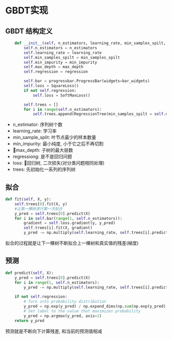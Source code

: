 # GBDT实现
## GBDT 结构定义
```python
    def __init__(self, n_estimators, learning_rate, min_samples_spilt, min_impurity, max_depth, regression):
        self.n_estimators = n_estimators
        self.learning_rate = learning_rate
        self.min_samples_spilt = min_samples_spilt
        self.min_impurity = min_impurity
        self.max_depth = max_depth
        self.regression = regression

        self.bar = progressbar.ProgressBar(widgets=bar_widgets)
        self.loss = SquareLoss()
        if not self.regression:
            self.loss = SoftMaxLoss()

        self.trees = []
        for i in range(self.n_estimators):
            self.trees.append(RegressionTree(min_samples_spilt = self.min_samples_spilt,min_impurity = self.min_impurity,max_depth = self.max_depth))
```
- n_estimator: 序列树个数
- learning_rate: 学习率
- min_sample_split: 叶节点最少的样本数量
- min_impurity: 最小纯度, 小于它之后不再切割
- max_depth: 子树的最大层数
- regressiong: 是不是回归问题
- loss: 回归树, 二次损失(对分类问题相同处理)
- trees: 先初始化一系列的序列树


## 拟合
```python
def fit(self, X, y):
    self.trees[0].fit(X, y)
    #让第一棵树进行第一次拟合
    y_pred = self.trees[0].predict(X)
    for i in self.bar(range(1, self.n_estimators)):
        gradient = self.loss.gradient(y, y_pred)
        self.trees[i].fit(X, gradient)
        y_pred -= np.multiply(self.learning_rate, self.trees[i].predict(X))
```
拟合的过程就是让下一棵树不断拟合上一棵树和真实值的残差(梯度)

## 预测
```python
def predict(self, X):
    y_pred = self.trees[0].predict(X)
    for i in range(1, self.n_estimators):
        y_pred -= np.multiply(self.learning_rate, self.trees[i].predict(X))
 
    if not self.regression:
        # Turn into probability distribution
        y_pred = np.exp(y_pred) / np.expand_dims(np.sum(np.exp(y_pred), axis=1), axis=1)
        # Set label to the value that maximizes probability
        y_pred = np.argmax(y_pred, axis=1)
    return y_pred
```
预测就是不断向下计算残差, 和当前的预测值相减
